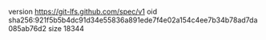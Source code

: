 version https://git-lfs.github.com/spec/v1
oid sha256:921f5b5b4dc91d34e55836a891ede7f4e02a154c4ee7b34b78ad7da085ab76d2
size 18344
